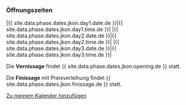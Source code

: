 ### Öffnungszeiten

|{{ site.data.phase.dates.jkon.day1.date.de }}|{{ site.data.phase.dates.jkon.day1.time.de }}|
|{{ site.data.phase.dates.jkon.day2.date.de }}|{{ site.data.phase.dates.jkon.day2.time.de }}|
|{{ site.data.phase.dates.jkon.day3.date.de }}|{{ site.data.phase.dates.jkon.day3.time.de }}|

Die __Vernissage__ findet {{ site.data.phase.dates.jkon.opening.de }} statt.

Die __Finissage__ mit Preisverleihung findet {{ site.data.phase.dates.jkon.finissage.de }} statt.

[Zu meinem Kalender hinzufügen](scripts/ical-script/jkon2021.ics)
